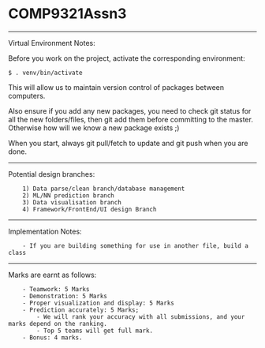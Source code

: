 # COMP9321Assn3
------------
Virtual Environment Notes:

Before you work on the project, activate the corresponding environment:
    
    $ . venv/bin/activate
    
This will allow us to maintain version control of packages between computers.
    
Also ensure if you add any new packages, you need to check git status for all the new folders/files,
then git add them before committing to the master. Otherwise how will we know a new package exists ;)
    
When you start, always git pull/fetch to update and git push when you are done.

-----------
Potential design branches:

        1) Data parse/clean branch/database management
        2) ML/NN prediction branch
        3) Data visualisation branch
        4) Framework/FrontEnd/UI design Branch 

-----------
Implementation Notes:

        - If you are building something for use in another file, build a class

------------
Marks are earnt as follows:
    
        - Teamwork: 5 Marks
        - Demonstration: 5 Marks
        - Proper visualization and display: 5 Marks
        - Prediction accurately: 5 Marks; 
            - We will rank your accuracy with all submissions, and your marks depend on the ranking.
            - Top 5 teams will get full mark.
        - Bonus: 4 marks.
